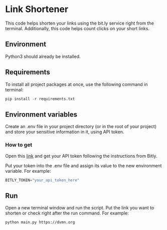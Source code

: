 # Link Shortener

This code helps shorten your links using the bit.ly service right from the terminal. Additionally, this code helps count clicks on your short links.
## Environment

Python3 should already be installed.

## Requirements

To install all project packages at once, use the following command in terminal:

```python
pip install -r requirements.txt
```
## Environment variables

Create an .env file in your project directory (or in the root of your project) and store your sensitive information in it, using API token.

### How to get

Open this [link](https://dev.bitly.com/) and get your API token following the instructions from Bitly.

Put your token into the .env file and assign its value to the new environment variable. For example:

```python 
BITLY_TOKEN="your_api_token_here"
```

## Run

Open a new terminal window and run the script. Put the link you want to shorten or check right after the run command. For example:

```python main.py https://dvmn.org```